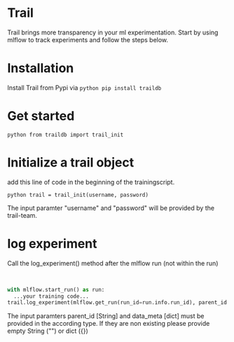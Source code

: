 # Trail

Trail brings more transparency in your ml experimentation.
Start by using mlflow to track experiments and follow the steps below.

# Installation

Install Trail from Pypi via ```python pip install traildb```

# Get started
```python from traildb import trail_init```

# Initialize a trail object

add this line of code in the beginning of the trainingscript.

```python trail = trail_init(username, password)```

The input paramter "username" and "password" will be provided by the trail-team.


# log experiment

Call the log_experiment() method after the mlflow run (not within the run) <br />

<br />

```python
with mlflow.start_run() as run:
  ...your training code...
trail.log_experiment(mlflow.get_run(run_id=run.info.run_id), parent_id:"String", data_meta:"dict")
```

The input paramters parent_id [String] and data_meta [dict] must be provided in the according type.
If they are non existing please provide empty String ("") or dict ({})
